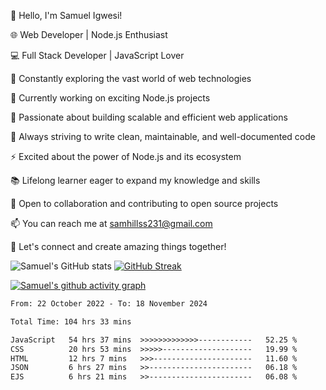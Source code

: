 👋 Hello, I'm Samuel Igwesi!

🌐 Web Developer | Node.js Enthusiast

💻 Full Stack Developer | JavaScript Lover

🚀 Constantly exploring the vast world of web technologies

🔭 Currently working on exciting Node.js projects

🌱 Passionate about building scalable and efficient web applications

🎯 Always striving to write clean, maintainable, and well-documented code

⚡️ Excited about the power of Node.js and its ecosystem

📚 Lifelong learner eager to expand my knowledge and skills

🤝 Open to collaboration and contributing to open source projects

📫 You can reach me at samhillss231@gmail.com

🌟 Let's connect and create amazing things together!



![Samuel's GitHub stats](https://github-readme-stats.vercel.app/api?username=SamuelIgwesi&show_icons=true&theme=radical)
[![GitHub Streak](https://streak-stats.demolab.com/?user=SamuelIgwesi)](https://git.io/streak-stats)

[![Samuel's github activity graph](https://github-readme-activity-graph.vercel.app/graph?username=SamuelIgwesi&theme=dracula)](https://github.com/SamuelIgwesi/github-readme-activity-graph)

<!--START_SECTION:waka-->

```txt
From: 22 October 2022 - To: 18 November 2024

Total Time: 104 hrs 33 mins

JavaScript   54 hrs 37 mins  >>>>>>>>>>>>>------------   52.25 %
CSS          20 hrs 53 mins  >>>>>--------------------   19.99 %
HTML         12 hrs 7 mins   >>>----------------------   11.60 %
JSON         6 hrs 27 mins   >>-----------------------   06.18 %
EJS          6 hrs 21 mins   >>-----------------------   06.08 %
```

<!--END_SECTION:waka-->
